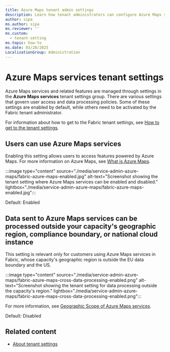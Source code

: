 ```yaml
---
title: Azure Maps tenant admin settings
description: Learn how tenant administrators can configure Azure Maps services admin settings in Fabric.
author: sipa
ms.author: sipa
ms.reviewer: ''
ms.custom:
  - tenant-setting
ms.topic: how-to
ms.date: 03/28/2025
LocalizationGroup: Administration
---
```


# Azure Maps services tenant settings

Azure Maps services and related features are managed through settings in the **Azure Maps services** tenant settings group. There are various settings that govern user access and data processing policies. Some of these settings are enabled by default, while others need to be activated by the Fabric tenant administrator.

For information about how to get to the Fabric tenant settings, see [How to get to the tenant settings](./about-tenant-settings.md#how-to-get-to-the-tenant-settings).

## Users can use Azure Maps services

Enabling this setting allows users to access features powered by Azure Maps. For more information on Azure Maps, see [What is Azure Maps](./azure/azure-maps/about-azure-maps).

:::image type="content" source="./media/service-admin-azure-maps/fabric-azure-maps-enabled.jpg" alt-text="Screenshot showing the tenant setting where Azure Maps services can be enabled and disabled." lightbox="./media/service-admin-azure-maps/fabric-azure-maps-enabled.jpg":::

Default: Enabled

## Data sent to Azure Maps services can be processed outside your capacity's geographic region, compliance boundary, or national cloud instance

This setting is relevant only for customers using Azure Maps services in Fabric, whose capacity's geographic region is outside the EU data boundary and the US.

:::image type="content" source="./media/service-admin-azure-maps/fabric-azure-maps-cross-data-processing-enabled.png" alt-text="Screenshot showing the tenant setting for data processing outside the capacity's region." lightbox="./media/service-admin-azure-maps/fabric-azure-maps-cross-data-processing-enabled.png":::

For more information, see [Geographic Scope of Azure Maps services](https://go.microsoft.com/fwlink/?linkid=2289253).

Default: Disabled

## Related content

- [About tenant settings](about-tenant-settings.md)
